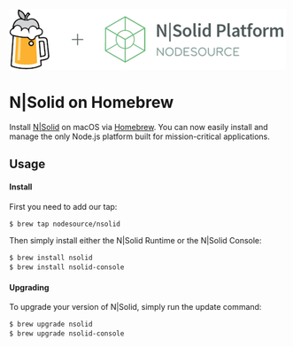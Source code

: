 ![N|Solid](/images/nsolid-homebrew.png)

# N|Solid on Homebrew

Install [N|Solid](https://nodesource.com/products/nsolid) on macOS via [Homebrew](https://brew.sh). You can now easily install and manage the only Node.js platform built for mission-critical applications.

## Usage

#### Install

First you need to add our tap:

```bash
$ brew tap nodesource/nsolid
```

Then simply install either the N|Solid Runtime or the N|Solid Console:

```bash
$ brew install nsolid
$ brew install nsolid-console
```

#### Upgrading

To upgrade your version of N|Solid, simply run the update command:

```bash
$ brew upgrade nsolid
$ brew upgrade nsolid-console
```
